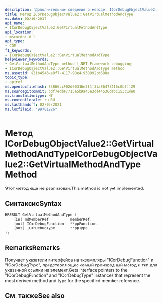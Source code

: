 ```yaml
---
description: 'Дополнительные сведения о методе: ICorDebugObjectValue2:: GetVirtualMethodAndType'
title: Метод ICorDebugObjectValue2::GetVirtualMethodAndType
ms.date: 03/30/2017
api_name:
- ICorDebugObjectValue2.GetVirtualMethodAndType
api_location:
- mscordbi.dll
api_type:
- COM
f1_keywords:
- ICorDebugObjectValue2::GetVirtualMethodAndType
helpviewer_keywords:
- GetVirtualMethodAndType method [.NET Framework debugging]
- ICorDebugObjectValue2::GetVirtualMethodAndType method
ms.assetid: 621b4543-a8f7-4117-98e4-930992cd688a
topic_type:
- apiref
ms.openlocfilehash: 73866cc902d60316e3f1f31a86473116c0bff129
ms.sourcegitcommit: ddf7edb67715a5b9a45e3dd44536dabc153c1de0
ms.translationtype: MT
ms.contentlocale: ru-RU
ms.lasthandoff: 02/06/2021
ms.locfileid: "99781926"
---
```

# <a name="icordebugobjectvalue2getvirtualmethodandtype-method"></a><span data-ttu-id="04973-103">Метод ICorDebugObjectValue2::GetVirtualMethodAndType</span><span class="sxs-lookup"><span data-stu-id="04973-103">ICorDebugObjectValue2::GetVirtualMethodAndType Method</span></span>

<span data-ttu-id="04973-104">Этот метод еще не реализован.</span><span class="sxs-lookup"><span data-stu-id="04973-104">This method is not yet implemented.</span></span>  
  
## <a name="syntax"></a><span data-ttu-id="04973-105">Синтаксис</span><span class="sxs-lookup"><span data-stu-id="04973-105">Syntax</span></span>  
  
```cpp  
HRESULT GetVirtualMethodAndType (  
    [in] mdMemberRef          memberRef,  
    [out] ICorDebugFunction   **ppFunction,  
    [out] ICorDebugType       **ppType  
);  
```  
  
## <a name="remarks"></a><span data-ttu-id="04973-106">Remarks</span><span class="sxs-lookup"><span data-stu-id="04973-106">Remarks</span></span>  

 <span data-ttu-id="04973-107">Получает указатели интерфейса на экземпляры "ICorDebugFunction" и "ICorDebugType", представляющие самый производный метод и тип для указанной ссылки на элемент.</span><span class="sxs-lookup"><span data-stu-id="04973-107">Gets interface pointers to the "ICorDebugFunction" and "ICorDebugType" instances that represent the most derived method and type for the specified member reference.</span></span>  
  
## <a name="see-also"></a><span data-ttu-id="04973-108">См. также</span><span class="sxs-lookup"><span data-stu-id="04973-108">See also</span></span>
